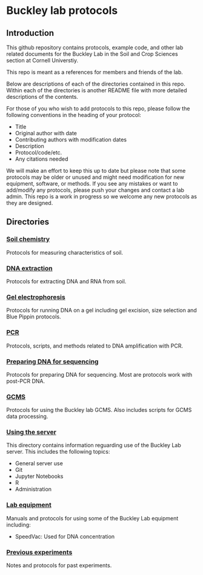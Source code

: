 # Buckley lab protocols

## Introduction
This github repository contains protocols, example code, and other lab related documents for the Buckley Lab in the Soil and Crop Sciences section at Cornell Universtiy.

This repo is meant as a references for members and friends of the lab. 

Below are descriptions of each of the directories contained in this repo. Within each of the directories is another README file with more detailed descriptions of the contents.

For those of you who wish to add protocols to this repo, please follow the following conventions in the heading of your protocol:

 * Title
 * Original author with date
 * Contributing authors with modification dates
 * Description
 * Protocol/code/etc.
 * Any citations needed
 
We will make an effort to keep this up to date but please note that some protocols may be older or unused and might need modification for new equipment, software, or methods.  If you see any mistakes or want to add/modify any protocols, please push your changes and contact a lab admin. This repo is a work in progress so we welcome any new protocols as they are designed.

## Directories

### [Soil chemistry](./Soil_chemistry)
Protocols for measuring characteristics of soil.

### [DNA extraction](./DNA_extraction)
Protocols for extracting DNA and RNA from soil.

### [Gel electrophoresis](./gel_electrophoresis)
Protocols for running DNA on a gel including gel excision, size selection and Blue Pippin protocols.

### [PCR](./PCR)
Protocols, scripts, and methods related to DNA amplification with PCR.

### [Preparing DNA for sequencing](./Preparing_DNA_for_Sequencing)
Protocols for preparing DNA for sequencing. Most are protocols work with post-PCR DNA.

### [GCMS](./GCMS)
Protocols for using the Buckley lab GCMS. Also includes scripts for GCMS data processing.

### [Using the server](./Using_the_server)
This directory contains information reguarding use of the Buckley Lab server. This includes the following topics:
* General server use
* Git
* Jupyter Notebooks
* R
* Administration

### [Lab equipment](./lab_equipment)
Manuals and protocols for using some of the Buckley Lab equipment including:
 * SpeedVac: Used for DNA concentration
 
### [Previous experiments](./previous_experiments)
Notes and protocols for past experiments.
